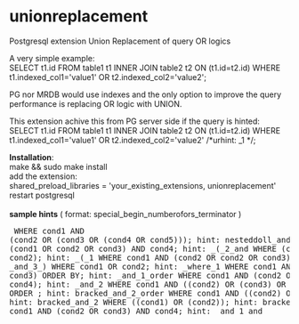 # unionreplacement
Postgresql extension Union Replacement of query OR logics

A very simple example:<br>
SELECT t1.id FROM table1 t1 INNER JOIN table2 t2 ON (t1.id=t2.id) WHERE t1.indexed_col1='value1' OR t2.indexed_col2='value2';

PG nor MRDB would use indexes and the only option to improve the query performance is replacing OR logic with UNION.

This extension achive this from PG server side if the query is hinted:<br>
SELECT t1.id FROM table1 t1 INNER JOIN table2 t2 ON (t1.id=t2.id) WHERE t1.indexed_col1='value1' OR t2.indexed_col2='value2' /*urhint: _1 */;

<b>Installation</b>:<br>
make && sudo make install<br>
add the extension:<br>
shared_preload_libraries = 'your_existing_extensions, unionreplacement'<br>
restart postgresql<br>
<br>
<b>sample hints</b> ( format: special_begin_numberofors_terminator )<br><pre>
        WHERE cond1 AND (cond2 OR (cond3 OR (cond4 OR cond5))); hint: nesteddoll_and_3
        WHERE (cond1 OR cond2 OR cond3) AND cond4;              hint: _(_2_and
        WHERE (cond1 OR cond2);                                 hint: _(_1
        WHERE cond1 AND (cond2 OR cond2 OR cond3);              hint: \_and_3\_)
        WHERE cond1 OR cond2;                                   hint: _where_1
        WHERE cond1 AND (cond2 OR cond3) ORDER BY;              hint: _and_1_order
        WHERE cond1 AND (cond2 OR cond3 OR cond4);              hint: \_and_2
        WHERE cond1 AND ((cond2) OR (cond3) OR (cond4)) ORDER ; hint: bracked_and_2_order
        WHERE cond1 AND ((cond2) OR (cond3));                   hint: bracked_and_2
        WHERE ((cond1) OR (cond2));                             hint: bracked\_(_1
        WHERE cond1 AND (cond2 OR cond3) AND cond4;             hint: \_and_1_and
</pre>

